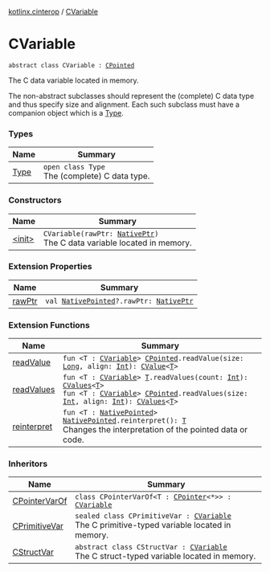 [kotlinx.cinterop](../index.md) / [CVariable](./index.md)

# CVariable

`abstract class CVariable : `[`CPointed`](../-c-pointed/index.md)

The C data variable located in memory.

The non-abstract subclasses should represent the (complete) C data type and thus specify size and alignment.
Each such subclass must have a companion object which is a [Type](-type/index.md).

### Types

| Name | Summary |
|---|---|
| [Type](-type/index.md) | `open class Type`<br>The (complete) C data type. |

### Constructors

| Name | Summary |
|---|---|
| [&lt;init&gt;](-init-.md) | `CVariable(rawPtr: `[`NativePtr`](../-native-ptr.md)`)`<br>The C data variable located in memory. |

### Extension Properties

| Name | Summary |
|---|---|
| [rawPtr](../raw-ptr.md) | `val `[`NativePointed`](../-native-pointed/index.md)`?.rawPtr: `[`NativePtr`](../-native-ptr.md) |

### Extension Functions

| Name | Summary |
|---|---|
| [readValue](../read-value.md) | `fun <T : `[`CVariable`](./index.md)`> `[`CPointed`](../-c-pointed/index.md)`.readValue(size: `[`Long`](https://kotlinlang.org/api/latest/jvm/stdlib/kotlin/-long/index.html)`, align: `[`Int`](https://kotlinlang.org/api/latest/jvm/stdlib/kotlin/-int/index.html)`): `[`CValue`](../-c-value/index.md)`<`[`T`](../read-value.md#T)`>` |
| [readValues](../read-values.md) | `fun <T : `[`CVariable`](./index.md)`> `[`T`](../read-values.md#T)`.readValues(count: `[`Int`](https://kotlinlang.org/api/latest/jvm/stdlib/kotlin/-int/index.html)`): `[`CValues`](../-c-values/index.md)`<`[`T`](../read-values.md#T)`>`<br>`fun <T : `[`CVariable`](./index.md)`> `[`CPointed`](../-c-pointed/index.md)`.readValues(size: `[`Int`](https://kotlinlang.org/api/latest/jvm/stdlib/kotlin/-int/index.html)`, align: `[`Int`](https://kotlinlang.org/api/latest/jvm/stdlib/kotlin/-int/index.html)`): `[`CValues`](../-c-values/index.md)`<`[`T`](../read-values.md#T)`>` |
| [reinterpret](../reinterpret.md) | `fun <T : `[`NativePointed`](../-native-pointed/index.md)`> `[`NativePointed`](../-native-pointed/index.md)`.reinterpret(): `[`T`](../reinterpret.md#T)<br>Changes the interpretation of the pointed data or code. |

### Inheritors

| Name | Summary |
|---|---|
| [CPointerVarOf](../-c-pointer-var-of/index.md) | `class CPointerVarOf<T : `[`CPointer`](../-c-pointer/index.md)`<*>> : `[`CVariable`](./index.md) |
| [CPrimitiveVar](../-c-primitive-var/index.md) | `sealed class CPrimitiveVar : `[`CVariable`](./index.md)<br>The C primitive-typed variable located in memory. |
| [CStructVar](../-c-struct-var/index.md) | `abstract class CStructVar : `[`CVariable`](./index.md)<br>The C struct-typed variable located in memory. |
